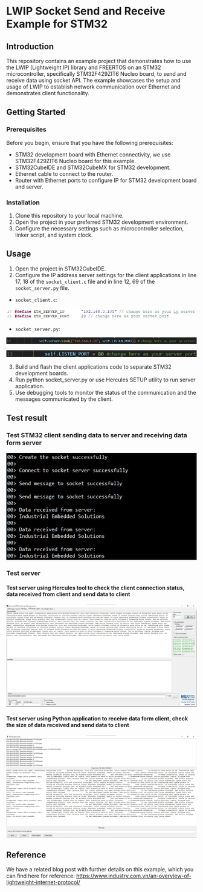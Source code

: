 # LWIP Socket Send and Receive Example for STM32

## Introduction

This repository contains an example project that demonstrates how to use the LWIP (Lightweight IP) library and FREERTOS on an STM32 microcontroller, specifically STM32F429ZIT6 Nucleo board, to send and receive data using socket API. The example showcases the setup and usage of LWIP to establish network communication over Ethernet and demonstrates client functionality.

## Getting Started

### Prerequisites

Before you begin, ensure that you have the following prerequisites:

- STM32 development board with Ethernet connectivity, we use STM32F429ZIT6 Nucleo board for this example.
- STM32CubeIDE and STM32CubeMX for STM32 development.
- Ethernet cable to connect to the router. 
- Router with Ethernet ports to configure IP for STM32 development board and server.

### Installation

1. Clone this repository to your local machine.
2. Open the project in your preferred STM32 development environment.
3. Configure the necessary settings such as microcontroller selection, linker script, and system clock.
  
## Usage

1. Open the project in STM32CubeIDE.
2. Configure the IP address server settings for the client applications in line 17, 18 of the `socket_client.c` file and in line 12, 69 of the `socket_server.py` file.

  - `socket_client.c`:  

![image](Pictures/configure_client_server_ip_and_port.jpg)

  - `socket_server.py`:

![image](Pictures/configure_server_ip.jpg)

![image](Pictures/configure_server_port.jpg)


3. Build and flash the client applications code to separate STM32 development boards.
4. Run python socket_server.py or use Hercules SETUP utility to run server application.
5. Use debugging tools to monitor the status of the communication and the messages communicated by the client.

## Test result

### Test STM32 client sending data to server and receiving data form server 
![image](Pictures/receive.jpg)

### Test server

#### Test server using Hercules tool to check the client connection status, data received from client and send data to client
   
![image](Pictures/send_hercules.jpg)

#### Test server using Python application to receive data form client, check the size of data received and send data to client

![image](Pictures/send_python.jpg)

## Reference
We have a related blog post with further details on this example, which you can find here for reference: https://www.industry.com.vn/an-overview-of-lightweight-internet-protocol/
